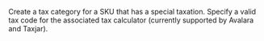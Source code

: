 Create a tax category for a SKU that has a special taxation. Specify a valid tax code for the associated tax calculator (currently supported by Avalara and Taxjar).
